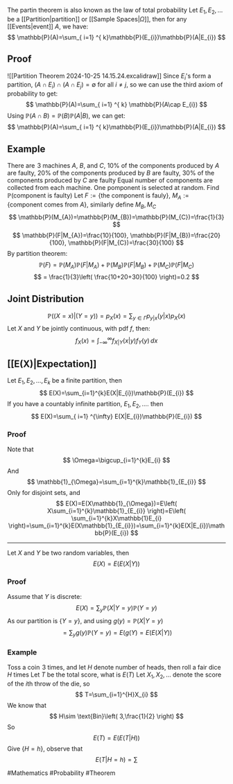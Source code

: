 The partin theorem is also known as the law of total probability
Let $E_{1},E_{2},\dots$ be a [[Partition|partition]] or [[Sample Spaces|$\Omega$]], then for any [[Events|event]] $A$, we have:
$$
\mathbb{P}(A)=\sum_{ i=1} ^{ k}\mathbb{P}(E_{i})\mathbb{P}(A|E_{i})  
$$
## Proof
![[Partition Theorem 2024-10-25 14.15.24.excalidraw]]
Since $E_{i}$'s form a partition, $(A\cap E_{i})\cap(A\cap E_{j})=\emptyset$ for all $i\neq j$, so we can use the third axiom of probability to get:
$$
\mathbb{P}(A)=\sum_{ i=1} ^{ k} \mathbb{P}(A\cap E_{i}) 
$$
Using $\mathbb{P}(A\cap B)=\mathbb{P}(B)\mathbb{P}(A|B)$, we can get:
$$
\mathbb{P}(A)=\sum_{ i=1} ^{ k}\mathbb{P}(E_{i})\mathbb{P}(A|E_{i})  
$$
## Example
There are $\hspace{0pt}3$ machines $A$, $B$, and $C$, $10\%$ of the components produced by $A$ are faulty, $20\%$ of the components produced by $B$ are faulty, $30\%$ of the components produced by $C$ are faulty
Equal number of components are collected from each machine. One pomponent is selected at random. Find $\mathbb{P}(\text{component is faulty})$
Let $F:=\{ \text{the component is fauly} \}$, $M_{A}:=\{ \text{component comes from }A \}$, similarly define $M_{B},M_{C}$
$$
\mathbb{P}(M_{A})=\mathbb{P}(M_{B})=\mathbb{P}(M_{C})=\frac{1}{3}
$$
$$
\mathbb{P}(F|M_{A})=\frac{10}{100}, \mathbb{P}(F|M_{B})=\frac{20}{100}, \mathbb{P}(F|M_{C})=\frac{30}{100}
$$
By partition theorem:
$$
\mathbb{P}(F)=\mathbb{P}(M_{A})\mathbb{P}(F|M_{A})+\mathbb{P}(M_{B})\mathbb{P}(F|M_{B})+\mathbb{P}(M_{C})\mathbb{P}(F|M_{C})
$$
$$
= \frac{1}{3}\left( \frac{10+20+30}{100} \right)=0.2
$$
## Joint Distribution
$$
\mathbb{P}((X=x)|(Y=y))=p_{X}(x)=\sum_{y\in \Gamma}p_{y|x}(y|x)p_{X}(x)
$$
Let $X$ and $Y$ be jointly continuous, with pdf $f$, then:
$$
f_{X}(x)=\int_{-\infty}^{\infty} f_{X|Y}(x|y)f_{Y}(y) \, dx 
$$
## [[E(X)|Expectation]]
Let $E_{1},E_{2},\dots,E_{k}$ be a finite partition, then
$$
E(X)=\sum_{i=1}^{k}E(X|E_{i})\mathbb{P}(E_{i})
$$
If you have a countably infinite partition, $E_{1},E_{2},\dots$. then
$$
E(X)=\sum_{ i=1} ^{\infty}  E(X|E_{i})\mathbb{P}(E_{i})
$$
### Proof
Note that
$$
\Omega=\bigcup_{i=1}^{k}E_{i}
$$
And 
$$
\mathbb{1}_{\Omega}=\sum_{i=1}^{k}\mathbb{1}_{E_{i}}
$$
Only for disjoint sets, and
$$
E(X)=E(X\mathbb{1}_{\Omega})=E\left( X\sum_{i=1}^{k}\mathbb{1}_{E_{i}} \right)=E\left( \sum_{i=1}^{k}X\mathbb{1}E_{i} \right)=\sum_{i=1}^{k}E(X\mathbb{1}_{E_{i}})=\sum_{i=1}^{k}E(X|E_{i})\mathbb{P}(E_{i})
$$
___
Let $X$ and $Y$ be two random variables, then
$$
E(X)=E(E(X|Y))
$$
### Proof
Assume that $Y$ is discrete:
$$
E(X)=\sum_{y}\mathbb{P}(X|Y=y)\mathbb{P}(Y=y)
$$
As our partition is $\{ Y=y \}$, and using $g(y)=\mathbb{P}(X|Y=y)$
$$
=\sum_{y}g(y)\mathbb{P}(Y=y)=E(g(Y)=E(E(X|Y))
$$
### Example
Toss a coin $\hspace{0pt}3$ times, and let $H$ denote number of heads, then roll a fair dice $H$ times
Let $T$ be the total score, what is $E(T)$
Let $X_{1},X_{2},\dots$ denote the score of the $i$th throw of the die, so
$$
T=\sum_{i=1}^{H}X_{i}
$$
We know that
$$
H\sim \text{Bin}\left( 3,\frac{1}{2} \right)
$$
So
$$
E(T)=E(E(T|H))
$$
Give $\{ H=h \}$, observe that
$$
E(T|H=h)=\sum
$$


#Mathematics #Probability #Theorem  